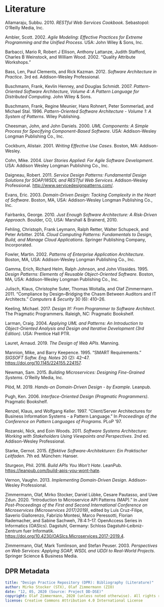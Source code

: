 # Literature

<!--

How to update this file:

1. Remove the HTML code below this comment (up to metadata section) and replace it with an empty table 

|Key|Literature|
|:--|:---------|

2. Run the following command from the repository root:

perl -ne '/@([\w:]+)/ && print "|$1|\@$1|\n";' **/*.md | sort | uniq  

3. Copy the output below the table (and remove refs like @docsoc),

4. Run the following command
 
pandoc -s --metadata link-citations=true --bibliography DPR-ReferencesMaster.bib --citeproc background-information/literature.md

5. Copy the generated bibliography (start from "<div id="refs" class="references hanging-indent" role="doc-bibliography">"), and replace the markdown table below this comment with the copied HTML.

6. Replace all div elements with p

 -->

<p id="refs" class="references csl-bib-body hanging-indent" role="doc-bibliography">
<p id="ref-Allamaraju:2010" class="csl-entry" role="doc-biblioentry">
Allamaraju, Subbu. 2010. <em><span>RESTful Web Services Cookbook</span></em>. Sebastopol: O’Reilly Media, Inc.
</p>
<p id="ref-Ambler:2002" class="csl-entry" role="doc-biblioentry">
Ambler, Scott. 2002. <em>Agile Modeling: Effective Practices for Extreme Programming and the Unified Process</em>. USA: John Wiley &amp; Sons, Inc.
</p>
<p id="ref-Barbacci:2002" class="csl-entry" role="doc-biblioentry">
Barbacci, Mario R, Robert J Ellison, Anthony Lattanze, Judith Stafford, Charles B Weinstock, and William Wood. 2002. <span>“Quality Attribute Workshops.”</span>
</p>
<p id="ref-Bass:2012" class="csl-entry" role="doc-biblioentry">
Bass, Len, Paul Clements, and Rick Kazman. 2012. <em>Software Architecture in Practice</em>. 3rd ed. Addison-Wesley Professional.
</p>
<p id="ref-Buschmann:2007" class="csl-entry" role="doc-biblioentry">
Buschmann, Frank, Kevlin Henney, and Douglas Schmidt. 2007. <em>Pattern-Oriented Software Architecture, Volume 4: A Pattern Language for Distributed Computing</em>. John Wiley &amp; Sons.
</p>
<p id="ref-Buschmann:1996" class="csl-entry" role="doc-biblioentry">
Buschmann, Frank, Regine Meunier, Hans Rohnert, Peter Sommerlad, and Michael Stal. 1996. <em>Pattern-Oriented Software Architecture - Volume 1: A System of Patterns</em>. Wiley Publishing.
</p>
<p id="ref-CheesmanDaniels:2000" class="csl-entry" role="doc-biblioentry">
Cheesman, John, and John Daniels. 2000. <em>UML Components: A Simple Process for Specifying Component-Based Software</em>. USA: Addison-Wesley Longman Publishing Co., Inc.
</p>
<p id="ref-Cockburn:2001" class="csl-entry" role="doc-biblioentry">
Cockburn, Alistair. 2001. <em>Writing Effective Use Cases</em>. Boston, MA: Addison-Wesley.
</p>
<p id="ref-Cohn:2004" class="csl-entry" role="doc-biblioentry">
Cohn, Mike. 2004. <em>User Stories Applied: For Agile Software Development</em>. USA: Addison Wesley Longman Publishing Co., Inc.
</p>
<p id="ref-Daigneau:2011" class="csl-entry" role="doc-biblioentry">
Daigneau, Robert. 2011. <em>Service Design Patterns: Fundamental Design Solutions for SOAP/WSDL and RESTful Web Services</em>. Addison-Wesley Professional. <a href="http://www.servicedesignpatterns.com/">http://www.servicedesignpatterns.com/</a>.
</p>
<p id="ref-Evans:2003" class="csl-entry" role="doc-biblioentry">
Evans, Eric. 2003. <em>Domain-Driven Design: Tacking Complexity in the Heart of Software</em>. Boston, MA, USA: Addison-Wesley Longman Publishing Co., Inc.
</p>
<p id="ref-Fairbanks:2010" class="csl-entry" role="doc-biblioentry">
Fairbanks, George. 2010. <em>Just Enough Software Architecture: A Risk-Driven Approach</em>. Boulder, CO, USA: Marshall &amp; Brainerd, 2010.
</p>
<p id="ref-Fehling:2014" class="csl-entry" role="doc-biblioentry">
Fehling, Christoph, Frank Leymann, Ralph Retter, Walter Schupeck, and Peter Arbitter. 2014. <em>Cloud Computing Patterns: Fundamentals to Design, Build, and Manage Cloud Applications</em>. Springer Publishing Company, Incorporated.
</p>
<p id="ref-Fowler:2002" class="csl-entry" role="doc-biblioentry">
Fowler, Martin. 2002. <em>Patterns of Enterprise Application Architecture</em>. Boston, MA, USA: Addison-Wesley Longman Publishing Co., Inc.
</p>
<p id="ref-Gamma:1995" class="csl-entry" role="doc-biblioentry">
Gamma, Erich, Richard Helm, Ralph Johnson, and John Vlissides. 1995. <em>Design Patterns: Elements of Reusable Object-Oriented Software</em>. Boston, MA, USA: Addison-Wesley Longman Publishing Co., Inc.
</p>
<p id="ref-Julisch:2011" class="csl-entry" role="doc-biblioentry">
Julisch, Klaus, Christophe Suter, Thomas Woitalla, and Olaf Zimmermann. 2011. <span>“Compliance by Design–Bridging the Chasm Between Auditors and IT Architects.”</span> <em>Computers &amp; Security</em> 30 (6): 410–26.
</p>
<p id="ref-Keeling:2019" class="csl-entry" role="doc-biblioentry">
Keeling, Michael. 2017. <em>Design It!: From Programmer to Software Architect</em>. The Pragmatic Programmers. Raleigh, NC: Pragmatic Bookshelf.
</p>
<p id="ref-Larman:2004" class="csl-entry" role="doc-biblioentry">
Larman, Craig. 2004. <em>Applying UML and Patterns: An Introduction to Object-Oriented Analysis and Design and Iterative Development (3rd Edition)</em>. USA: Prentice Hall PTR.
</p>
<p id="ref-Lauret:2019" class="csl-entry" role="doc-biblioentry">
Lauret, Arnaud. 2019. <em>The Design of Web APIs</em>. Manning.
</p>
<p id="ref-MannionKeepence:1995" class="csl-entry" role="doc-biblioentry">
Mannion, Mike, and Barry Keepence. 1995. <span>“SMART Requirements.”</span> <em>SIGSOFT Softw. Eng. Notes</em> 20 (2): 42–47. <a href="https://doi.org/10.1145/224155.224157">https://doi.org/10.1145/224155.224157</a>.
</p>
<p id="ref-Newman:2015" class="csl-entry" role="doc-biblioentry">
Newman, Sam. 2015. <em>Building Microservices: Designing Fine-Grained Systems</em>. O’Reilly Media, Inc.
</p>
<p id="ref-Ploed:2019" class="csl-entry" role="doc-biblioentry">
Plöd, M. 2019. <em>Hands-on Domain-Driven Design - by Example</em>. Leanpub.
</p>
<p id="ref-Pugh:2006" class="csl-entry" role="doc-biblioentry">
Pugh, Ken. 2006. <em>Interface-Oriented Design (Pragmatic Programmers)</em>. Pragmatic Bookshelf.
</p>
<p id="ref-RenzelKeller:1997" class="csl-entry" role="doc-biblioentry">
Renzel, Klaus, and Wolfgang Keller. 1997. <span>“Client/Server Architectures for Business Information Systems - a Pattern Language.”</span> In <em>Proceedings of the Conference on Pattern Languages of Programs</em>. PLoP ’97.
</p>
<p id="ref-RozanskiWoods:2005" class="csl-entry" role="doc-biblioentry">
Rozanski, Nick, and Eoin Woods. 2011. <em>Software Systems Architecture: Working with Stakeholders Using Viewpoints and Perspectives</em>. 2nd ed. Addison-Wesley Professional.
</p>
<p id="ref-Starke:2015" class="csl-entry" role="doc-biblioentry">
Starke, Gernot. 2015. <em>Effektive Software-Architekturen: Ein Praktischer Leitfaden</em>. 7th ed. München: Hanser.
</p>
<p id="ref-Sturgeon:2016" class="csl-entry" role="doc-biblioentry">
Sturgeon, Phil. 2016. <em>Build <span>APIs</span> You Won’t Hate</em>. LeanPub. <a href="https://leanpub.com/build-apis-you-wont-hate">https://leanpub.com/build-apis-you-wont-hate</a>.
</p>
<p id="ref-Vernon:2013" class="csl-entry" role="doc-biblioentry">
Vernon, Vaughn. 2013. <em>Implementing Domain-Driven Design</em>. Addison-Wesley Professional.
</p>
<p id="ref-Zimmermann:2020" class="csl-entry" role="doc-biblioentry">
Zimmermann, Olaf, Mirko Stocker, Daniel Lübke, Cesare Pautasso, and Uwe Zdun. 2020. <span>“Introduction to Microservice API Patterns (MAP).”</span> In <em>Joint Post-Proceedings of the First and Second International Conference on Microservices (Microservices 2017/2019)</em>, edited by Luı́s Cruz-Filipe, Saverio Giallorenzo, Fabrizio Montesi, Marco Peressotti, Florian Rademacher, and Sabine Sachweh, 78:4:1–17. OpenAccess Series in Informatics (OASIcs). Dagstuhl, Germany: Schloss Dagstuhl–Leibniz-Zentrum fuer Informatik. <a href="https://doi.org/10.4230/OASIcs.Microservices.2017-2019.4">https://doi.org/10.4230/OASIcs.Microservices.2017-2019.4</a>.
</p>
<p id="ref-Zimmermann:2003" class="csl-entry" role="doc-biblioentry">
Zimmermann, Olaf, Mark Tomlinson, and Stefan Peuser. 2003. <em>Perspectives on Web Services: Applying SOAP, WSDL and UDDI to Real-World Projects</em>. Springer Science &amp; Business Media.
</p>



<!-- keep/update the metadata below when updating the page: -->

## DPR Metadata

```yaml
title: "Design Practice Repository (DPR): Bibliography (Literature)"
author: Mirko Stocker (STX), Olaf Zimmermann (ZIO)
date: "12, 05, 2020 (Source: Project DD-DSE)"
copyright: Olaf Zimmermann, 2020 (unless noted otherwise). All rights reserved.
license: Creative Commons Attribution 4.0 International License
```
